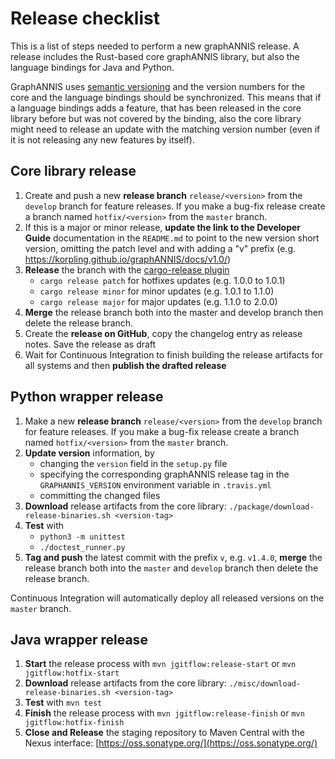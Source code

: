 # Release checklist

This is a list of steps needed to perform a new graphANNIS release.
A release includes the Rust-based core graphANNIS library, but also the
language bindings for Java and Python.

GraphANNIS uses [semantic versioning](https://semver.org/) and the version numbers for the core and the language bindings should be synchronized.
This means that if a language bindings adds a feature, that has been released in the core library before but was not covered by the binding, also the core library might need to release an update with the matching version number (even if it is not releasing any new features by itself).

## Core library release

1. Create and push a new **release branch** `release/<version>` from the `develop` branch for feature releases. If you make a bug-fix release create a branch named `hotfix/<version>` from the `master` branch.
2. If this is a major or minor release, **update the link to the Developer Guide** documentation in the `README.md` to point to the new version short version, omitting the patch level and with adding a "v" prefix (e.g. https://korpling.github.io/graphANNIS/docs/v1.0/)
3. **Release** the branch with the [cargo-release plugin](https://crates.io/crates/cargo-release)
   - `cargo release patch` for hotfixes updates (e.g. 1.0.0 to 1.0.1)
   - `cargo release minor` for minor updates (e.g. 1.0.1 to 1.1.0)
   - `cargo release major` for major updates (e.g. 1.1.0 to 2.0.0)
4. **Merge** the release branch both into the master and develop branch then delete the release branch.
5.  Create the **release on GitHub**, copy the changelog entry as release notes. Save the release as draft
6.  Wait for Continuous Integration to finish building the release artifacts for all systems and then **publish the drafted release**

## Python wrapper release

1. Make a new **release branch** `release/<version>` from the `develop` branch for feature releases. If you make a bug-fix release create a branch named `hotfix/<version>` from the `master` branch.
2. **Update version** information, by 
    - changing the `version` field in the `setup.py` file
    - specifying the corresponding graphANNIS release tag in the `GRAPHANNIS_VERSION` environment variable in `.travis.yml`
    - committing the changed files
3. **Download** release artifacts from the core library: `./package/download-release-binaries.sh <version-tag>` 
4.  **Test** with 
    - `python3 -m unittest`
    - `./doctest_runner.py`
5. **Tag and push** the latest commit with the prefix `v`, e.g. `v1.4.0`, **merge** the release branch both into the `master` and `develop` branch then delete the release branch.

Continuous Integration will automatically deploy all released versions on the `master` branch.

## Java wrapper release

1. **Start** the release process with `mvn jgitflow:release-start` or `mvn jgitflow:hotfix-start`
2. **Download** release artifacts from the core library: `./misc/download-release-binaries.sh <version-tag>`
3. **Test** with `mvn test`
4. **Finish** the release process with `mvn jgitflow:release-finish` or `mvn jgitflow:hotfix-finish`
5. **Close and Release** the staging repository to Maven Central with the Nexus interface: [https://oss.sonatype.org/](https://oss.sonatype.org/)
